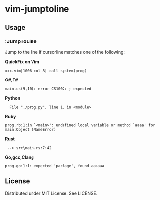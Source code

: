 
# vim-jumptoline

## Usage

### :JumpToLine

Jump to the line if cursorline matches one of the following:

__QuickFix on Vim__
```
xxx.vim|1006 col 8| call system(prog)
```

__C#,F#__
```
main.cs(9,10): error CS1002: ; expected
```

__Python__
```
  File "./prog.py", line 1, in <module>
```

__Ruby__
```
prog.rb:1:in `<main>': undefined local variable or method `aaaa' for main:Object (NameError)
```

__Rust__
```
 --> src\main.rs:7:42
```

__Go,gcc,Clang__
```
prog.go:1:1: expected 'package', found aaaaaa
```


## License

Distributed under MIT License. See LICENSE.
